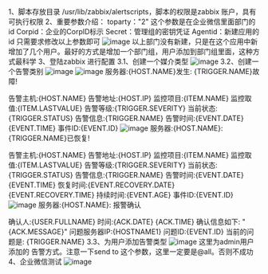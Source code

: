1、脚本存放目录
/usr/lib/zabbix/alertscripts，脚本的权限是zabbix 账户，具有可执行权限
2、重要参数介绍：
toparty："2" 这个参数是在企业微信里面部门的id
Corpid：企业的CorpID标示
Secret：管理组的密钥凭证
Agentid：新建应用的id
只需要求修改以上参数即可
![image]()
以上部门没有新建，只是在这个应用中新增加了几个用户。最好的方式是增加一个部门组，用户添加到部门组里面，这种方式最科学
3、登陆zabbix 进行配置
3.1、创建一个媒介类型
![image]()
3.2、创建一个告警类别
![image]()
![image]()
服务器:{HOST.NAME}发生: {TRIGGER.NAME}故障!

告警主机:{HOST.NAME}
告警地址:{HOST.IP}
监控项目:{ITEM.NAME}
监控取值:{ITEM.LASTVALUE}
告警等级:{TRIGGER.SEVERITY}
当前状态:{TRIGGER.STATUS}
告警信息:{TRIGGER.NAME}
告警时间:{EVENT.DATE} {EVENT.TIME}
事件ID:{EVENT.ID}
![image]()
服务器:{HOST.NAME}: {TRIGGER.NAME}已恢复!

告警主机:{HOST.NAME}
告警地址:{HOST.IP}
监控项目:{ITEM.NAME}
监控取值:{ITEM.LASTVALUE}
告警等级:{TRIGGER.SEVERITY}
当前状态:{TRIGGER.STATUS}
告警信息:{TRIGGER.NAME}
告警时间:{EVENT.DATE} {EVENT.TIME}
恢复时间:{EVENT.RECOVERY.DATE} {EVENT.RECOVERY.TIME}
持续时间:{EVENT.AGE}
事件ID:{EVENT.ID}
![image]()
服务器:{HOST.NAME}: 报警确认

确认人:{USER.FULLNAME} 
时间:{ACK.DATE} {ACK.TIME} 
确认信息如下:
"{ACK.MESSAGE}"
问题服务器IP:{HOSTNAME1}
问题ID:{EVENT.ID}
当前的问题是: {TRIGGER.NAME}
3.3、为用户添加告警类型
![image]()
这里为admin用户添加的 告警方式。注意一下send to 这个参数，这里一定要是@all。否则不成功
4、企业微信测试
![image]()
